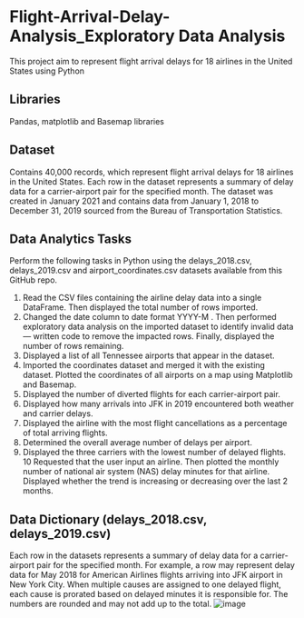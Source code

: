# Flight-Arrival-Delay-Analysis_Exploratory Data Analysis
This project aim to represent flight arrival delays for 18 airlines in the United States using Python

## Libraries 
 Pandas, matplotlib and Basemap libraries
 
 ## Dataset
 Contains 40,000 records, which represent flight arrival delays for 18 airlines in the United States. Each row in the dataset represents a summary of delay data for a     carrier-airport pair for the specified month. 
 The dataset was created in January 2021 and contains data from January 1, 2018 to December 31, 2019 sourced from the Bureau of Transportation Statistics.
 

## Data Analytics Tasks
Perform the following tasks in Python using the delays_2018.csv, delays_2019.csv and airport_coordinates.csv datasets available from this GitHub repo.
 1. Read the CSV files containing the airline delay data into a single DataFrame. Then displayed the total number of rows imported.
 2. Changed the date column to date format YYYY-M . Then performed exploratory data analysis on the imported dataset to identify invalid data — written code to                 remove the impacted rows. Finally, displayed the number of rows remaining.
 3. Displayed a list of all Tennessee airports that appear in the dataset.
 4. Imported the coordinates dataset and merged it with the existing dataset. Plotted the coordinates of all airports on a map using Matplotlib and Basemap.
 5. Displayed the number of diverted flights for each carrier-airport pair.
 6. Displayed how many arrivals into JFK in 2019 encountered both weather and carrier delays.
 7. Displayed the airline with the most flight cancellations as a percentage of total arriving flights.
 8. Determined the overall average number of delays per airport.
 9. Displayed the three carriers with the lowest number of delayed flights.
 10 Requested that the user input an airline. Then plotted the monthly number of national air system (NAS) delay minutes for that airline. Displayed whether the trend is increasing or decreasing over the last 2 months.

## Data Dictionary (delays_2018.csv, delays_2019.csv)
Each row in the datasets represents a summary of delay data for a carrier-airport pair for the specified month. For example, a row may represent delay data for May 2018 for American Airlines flights arriving into JFK airport in New York City.
When multiple causes are assigned to one delayed flight, each cause is prorated based on delayed minutes it is responsible for. The numbers are rounded and may not add up to the total.
![image](https://user-images.githubusercontent.com/45625862/182100227-b3602b6d-36a1-42b5-8e34-31a516ade6c4.png)
